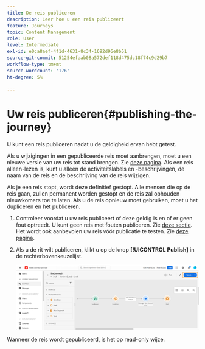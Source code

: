 ```yaml
---
title: De reis publiceren
description: Leer hoe u een reis publiceert
feature: Journeys
topic: Content Management
role: User
level: Intermediate
exl-id: e0ca8aef-4f1d-4631-8c34-1692d96e8b51
source-git-commit: 51254efaab08a572def118d475dc18f74c9d29b7
workflow-type: tm+mt
source-wordcount: '176'
ht-degree: 5%

---
```


# Uw reis publiceren{#publishing-the-journey}

U kunt een reis publiceren nadat u de geldigheid ervan hebt getest.

Als u wijzigingen in een gepubliceerde reis moet aanbrengen, moet u een nieuwe versie van uw reis tot stand brengen. Zie [deze pagina](../building-journeys/journey-versions.md). Als een reis alleen-lezen is, kunt u alleen de activiteitslabels en -beschrijvingen, de naam van de reis en de beschrijving van de reis wijzigen.

Als je een reis stopt, wordt deze definitief gestopt. Alle mensen die op de reis gaan, zullen permanent worden gestopt en de reis zal ophouden nieuwkomers toe te laten. Als u de reis opnieuw moet gebruiken, moet u het dupliceren en het publiceren.

1. Controleer voordat u uw reis publiceert of deze geldig is en of er geen fout optreedt. U kunt geen reis met fouten publiceren. Zie [deze sectie](../building-journeys/troubleshooting.md#checking-for-errors-before-testing). Het wordt ook aanbevolen uw reis vóór publicatie te testen. Zie [deze pagina](../building-journeys/testing-the-journey.md).
1. Als u de rit wilt publiceren, klikt u op de knop **[!UICONTROL Publish]** in de rechterbovenkeuzelijst.

   ![](../assets/journeyuc1_18.png)

Wanneer de reis wordt gepubliceerd, is het op read-only wijze.
